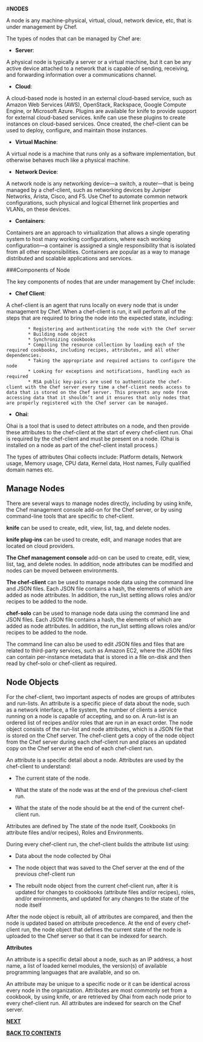 #**NODES**

A node is any machine-physical, virtual, cloud, network device, etc, that is under management by Chef.

The types of nodes that can be managed by Chef are:

- **Server**:

A physical node is typically a server or a virtual machine, but it can be any active device attached to a network that is capable of sending, receiving, and forwarding information over a communications channel.

- **Cloud**:
 
A cloud-based node is hosted in an external cloud-based service, such as Amazon Web Services (AWS), OpenStack, Rackspace, Google Compute Engine, or Microsoft Azure. Plugins are available for knife to provide support for external cloud-based services. knife can use these plugins to create instances on cloud-based services. Once created, the chef-client can be used to deploy, configure, and maintain those instances.

- **Virtual Machine**:

A virtual node is a machine that runs only as a software implementation, but otherwise behaves much like a physical machine.

- **Network Device**:

A network node is any networking device—a switch, a router—that is being managed by a chef-client, such as networking devices by Juniper Networks, Arista, Cisco, and F5. Use Chef to automate common network configurations, such physical and logical Ethernet link properties and VLANs, on these devices.

- **Containers**:

Containers are an approach to virtualization that allows a single operating system to host many working configurations, where each working configuration—a container is assigned a single responsibility that is isolated from all other responsibilities. Containers are popular as a way to manage distributed and scalable applications and services.

###Components of Node

The key components of nodes that are under management by Chef include:

- **Chef Client**:
 
A chef-client is an agent that runs locally on every node that is under management by Chef. When a chef-client is run, it will perform all of the steps that are required to bring the node into the expected state, including:
         
            * Registering and authenticating the node with the Chef server
            * Building node object
            * Synchronizing cookbooks
            * Compiling the resource collection by loading each of the required cookbooks, including recipes, attributes, and all other dependencies.
            * Taking the appropriate and required actions to configure the node
            * Looking for exceptions and notifications, handling each as required
            * RSA public key-pairs are used to authenticate the chef-client with the Chef server every time a chef-client needs access to data that is stored on the Chef server. This prevents any node from accessing data that it shouldn’t and it ensures that only nodes that are properly registered with the Chef server can be managed.

- **Ohai**:

Ohai is a tool that is used to detect attributes on a node, and then provide these attributes to the chef-client at the start of every chef-client run. Ohai is required by the chef-client and must be present on a node. (Ohai is installed on a node as part of the chef-client install process.)

The types of attributes Ohai collects include: Platform details, Network usage, Memory usage, CPU data, Kernel data, Host names, Fully qualified domain names etc.

## Manage Nodes

There are several ways to manage nodes directly, including by using knife, the Chef management console add-on for the Chef server, or by using command-line tools that are specific to chef-client.

**knife** can be used to create, edit, view, list, tag, and delete nodes.

**knife plug-ins** can be used to create, edit, and manage nodes that are located on cloud providers.

**The Chef management console** add-on can be used to create, edit, view, list, tag, and delete nodes. In addition, node attributes can be modified and nodes can be moved between environments.

**The chef-client** can be used to manage node data using the command line and JSON files. Each JSON file contains a hash, the elements of which are added as node attributes. In addition, the run_list setting allows roles and/or recipes to be added to the node.

**chef-solo** can be used to manage node data using the command line and JSON files. Each JSON file contains a hash, the elements of which are added as node attributes. In addition, the run_list setting allows roles and/or recipes to be added to the node.

The command line can also be used to edit JSON files and files that are related to third-party services, such as Amazon EC2, where the JSON files can contain per-instance metadata that is stored in a file on-disk and then read by chef-solo or chef-client as required.

## Node Objects

For the chef-client, two important aspects of nodes are groups of attributes and run-lists. An attribute is a specific piece of data about the node, such as a network interface, a file system, the number of clients a service running on a node is capable of accepting, and so on. A run-list is an ordered list of recipes and/or roles that are run in an exact order. The node object consists of the run-list and node attributes, which is a JSON file that is stored on the Chef server. The chef-client gets a copy of the node object from the Chef server during each chef-client run and places an updated copy on the Chef server at the end of each chef-client run.

An attribute is a specific detail about a node. Attributes are used by the chef-client to understand:

-  The current state of the node.
     
-  What the state of the node was at the end of the previous chef-client run.
     
-  What the state of the node should be at the end of the current chef-client run.

Attributes are defined by The state of the node itself, Cookbooks (in attribute files and/or recipes), Roles and Environments.
 
During every chef-client run, the chef-client builds the attribute list using:
 
 -  Data about the node collected by Ohai
     
 - The node object that was saved to the Chef server at the end of the previous chef-client run
     
 - The rebuilt node object from the current chef-client run, after it is updated for changes to cookbooks (attribute files and/or recipes), roles, and/or environments, and updated for any changes to the state of the node itself

After the node object is rebuilt, all of attributes are compared, and then the node is updated based on attribute precedence. At the end of every chef-client run, the node object that defines the current state of the node is uploaded to the Chef server so that it can be indexed for search.

**Attributes**

 An attribute is a specific detail about a node, such as an IP address, a host name, a list of loaded kernel modules, the version(s) of available programming languages that are available, and so on. 
 
An attribute may be unique to a specific node or it can be identical across every node in the organization. Attributes are most commonly set from a cookbook, by using knife, or are retrieved by Ohai from each node prior to every chef-client run. All attributes are indexed for search on the Chef server.

[**NEXT**](https://github.com/pkdevaraj/Presentations/blob/gh-pages/Chef_Server.md)     

[**BACK TO CONTENTS**](https://github.com/pkdevaraj/Presentations/blob/gh-pages/Chef_Readme.md)

